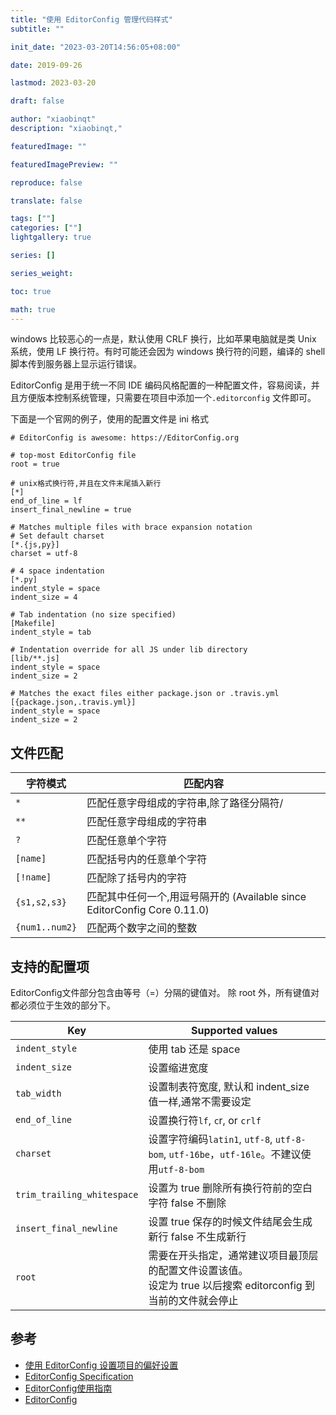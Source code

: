 ```yaml
---
title: "使用 EditorConfig 管理代码样式"
subtitle: ""

init_date: "2023-03-20T14:56:05+08:00"

date: 2019-09-26

lastmod: 2023-03-20

draft: false

author: "xiaobinqt"
description: "xiaobinqt,"

featuredImage: ""

featuredImagePreview: ""

reproduce: false

translate: false

tags: [""]
categories: [""]
lightgallery: true

series: []

series_weight:

toc: true

math: true
---
```


<!-- author： xiaobinqt -->
<!-- email： xiaobinqt@163.com -->
<!-- https://xiaobinqt.github.io -->
<!-- https://www.xiaobinqt.cn -->

windows 比较恶心的一点是，默认使用 CRLF 换行，比如苹果电脑就是类 Unix 系统，使用 LF 换行符。有时可能还会因为 windows 换行符的问题，编译的 shell 脚本传到服务器上显示运行错误。

EditorConfig 是用于统一不同 IDE 编码风格配置的一种配置文件，容易阅读，并且方便版本控制系统管理，只需要在项目中添加一个`.editorconfig` 文件即可。

下面是一个官网的例子，使用的配置文件是 ini 格式

```shell
# EditorConfig is awesome: https://EditorConfig.org

# top-most EditorConfig file
root = true

# unix格式换行符,并且在文件末尾插入新行
[*]
end_of_line = lf
insert_final_newline = true

# Matches multiple files with brace expansion notation
# Set default charset
[*.{js,py}]
charset = utf-8

# 4 space indentation
[*.py]
indent_style = space
indent_size = 4

# Tab indentation (no size specified)
[Makefile]
indent_style = tab

# Indentation override for all JS under lib directory
[lib/**.js]
indent_style = space
indent_size = 2

# Matches the exact files either package.json or .travis.yml
[{package.json,.travis.yml}]
indent_style = space
indent_size = 2

```

## 文件匹配

| 字符模式	          | 匹配内容                                                       |
|----------------|------------------------------------------------------------|
| `*`	           | 匹配任意字母组成的字符串,除了路径分隔符/                                      |
| `**`	          | 匹配任意字母组成的字符串                                               |
| `?`	           | 匹配任意单个字符                                                   |
| `[name]`	      | 匹配括号内的任意单个字符                                               |
| `[!name]`      | 	匹配除了括号内的字符                                                |
| `{s1,s2,s3}`	  | 匹配其中任何一个,用逗号隔开的 (Available since EditorConfig Core 0.11.0) |
| `{num1..num2}` | 	匹配两个数字之间的整数                                               |

## 支持的配置项

EditorConfig文件部分包含由等号（=）分隔的键值对。 除 root 外，所有键值对都必须位于生效的部分下。

| Key	                       | Supported values                                                             |
|----------------------------|------------------------------------------------------------------------------|
| `indent_style`	            | 使用 tab 还是 space                                                              |
| `indent_size`	             | 设置缩进宽度                                                                       |
| `tab_width`	               | 设置制表符宽度, 默认和 indent_size 值一样,通常不需要设定                                         |
| `end_of_line`	             | 设置换行符`lf`, `c`r, or `crlf`                                                   |
| `charset`	                 | 设置字符编码`latin1`, `utf-8`, `utf-8-bom`, `utf-16be`，`utf-16le`。不建议使用`utf-8-bom` |
| `trim_trailing_whitespace` | 	设置为 true 删除所有换行符前的空白字符 false 不删除                                            |
| `insert_final_newline`	    | 设置 true 保存的时候文件结尾会生成新行 false 不生成新行                                           |
| `root`	                    | 需要在开头指定，通常建议项目最顶层的配置文件设置该值。<br>设定为 true 以后搜索 editorconfig 到当前的文件就会停止         |

## 参考

+ [使用 EditorConfig 设置项目的偏好设置](https://blog.windrunner.me/pages/editorconfig)
+ [EditorConfig Specification](https://spec.editorconfig.org/)
+ [EditorConfig使用指南](https://www.jianshu.com/p/c49a9ecff04d)
+ [EditorConfig](https://editorconfig.org/)

